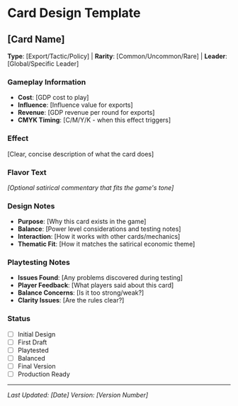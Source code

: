 # Card Design Template

## [Card Name]
**Type**: [Export/Tactic/Policy] | **Rarity**: [Common/Uncommon/Rare] | **Leader**: [Global/Specific Leader]

### Gameplay Information
- **Cost**: [GDP cost to play]
- **Influence**: [Influence value for exports]
- **Revenue**: [GDP revenue per round for exports]
- **CMYK Timing**: [C/M/Y/K - when this effect triggers]

### Effect
[Clear, concise description of what the card does]

### Flavor Text
*[Optional satirical commentary that fits the game's tone]*

### Design Notes
- **Purpose**: [Why this card exists in the game]
- **Balance**: [Power level considerations and testing notes]
- **Interaction**: [How it works with other cards/mechanics]
- **Thematic Fit**: [How it matches the satirical economic theme]

### Playtesting Notes
- **Issues Found**: [Any problems discovered during testing]
- **Player Feedback**: [What players said about this card]
- **Balance Concerns**: [Is it too strong/weak?]
- **Clarity Issues**: [Are the rules clear?]

### Status
- [ ] Initial Design
- [ ] First Draft
- [ ] Playtested
- [ ] Balanced
- [ ] Final Version
- [ ] Production Ready

---
*Last Updated: [Date]*
*Version: [Version Number]*
